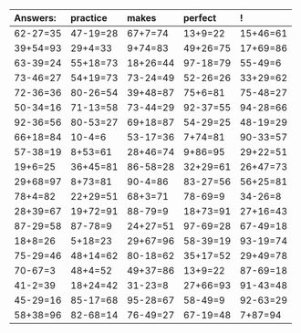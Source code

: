 | Answers: | practice | makes | perfect | ! |
| :--- | :--- | :--- | :--- | :--- |
| 62-27=35 | 47-19=28 | 67+7=74 | 13+9=22 | 15+46=61 | 
| 39+54=93 | 29+4=33 | 9+74=83 | 49+26=75 | 17+69=86 | 
| 63-39=24 | 55+18=73 | 18+26=44 | 97-18=79 | 55-49=6 | 
| 73-46=27 | 54+19=73 | 73-24=49 | 52-26=26 | 33+29=62 | 
| 72-36=36 | 80-26=54 | 39+48=87 | 75+6=81 | 75-48=27 | 
| 50-34=16 | 71-13=58 | 73-44=29 | 92-37=55 | 94-28=66 | 
| 92-36=56 | 80-53=27 | 69+18=87 | 54-29=25 | 48-19=29 | 
| 66+18=84 | 10-4=6 | 53-17=36 | 7+74=81 | 90-33=57 | 
| 57-38=19 | 8+53=61 | 28+46=74 | 9+86=95 | 29+22=51 | 
| 19+6=25 | 36+45=81 | 86-58=28 | 32+29=61 | 26+47=73 | 
| 29+68=97 | 8+73=81 | 90-4=86 | 83-27=56 | 56+25=81 | 
| 78+4=82 | 22+29=51 | 68+3=71 | 78-69=9 | 34-26=8 | 
| 28+39=67 | 19+72=91 | 88-79=9 | 18+73=91 | 27+16=43 | 
| 87-29=58 | 87-78=9 | 24+27=51 | 97-69=28 | 67-49=18 | 
| 18+8=26 | 5+18=23 | 29+67=96 | 58-39=19 | 93-19=74 | 
| 75-29=46 | 48+14=62 | 80-18=62 | 35+17=52 | 29+49=78 | 
| 70-67=3 | 48+4=52 | 49+37=86 | 13+9=22 | 87-69=18 | 
| 41-2=39 | 18+24=42 | 31-23=8 | 27+66=93 | 91-43=48 | 
| 45-29=16 | 85-17=68 | 95-28=67 | 58-49=9 | 92-63=29 | 
| 58+38=96 | 82-68=14 | 76-49=27 | 67-19=48 | 7+87=94 | 
